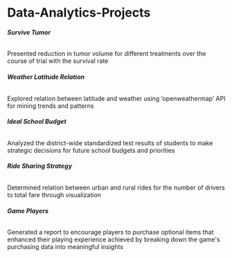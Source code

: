 # Data-Analytics-Projects

###### **_Survive Tumor_** <br/>
Presented reduction in tumor volume for different treatments over the course of trial with the survival rate

###### **_Weather Latitude Relation_**<br/>
Explored relation between latitude and weather using ‘openweathermap’ API for mining trends and patterns

###### **_Ideal School Budget_**<br/>
Analyzed the district-wide standardized test results of students to make strategic decisions for future school budgets and priorities

###### **_Ride Sharing Strategy_**<br/>
Determined relation between urban and rural rides for the number of drivers to total fare through visualization

###### **_Game Players_**<br/>
Generated a report to encourage players to purchase optional items that enhanced their playing experience achieved by breaking down the game's purchasing data into meaningful insights
